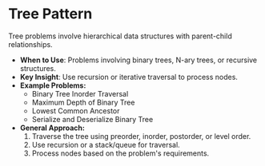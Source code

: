 # Tree Pattern

Tree problems involve hierarchical data structures with parent-child relationships.

- **When to Use**: Problems involving binary trees, N-ary trees, or recursive structures.
- **Key Insight**: Use recursion or iterative traversal to process nodes.
- **Example Problems:**
  - Binary Tree Inorder Traversal
  - Maximum Depth of Binary Tree
  - Lowest Common Ancestor
  - Serialize and Deserialize Binary Tree
- **General Approach:**
  1. Traverse the tree using preorder, inorder, postorder, or level order.
  2. Use recursion or a stack/queue for traversal.
  3. Process nodes based on the problem's requirements.
